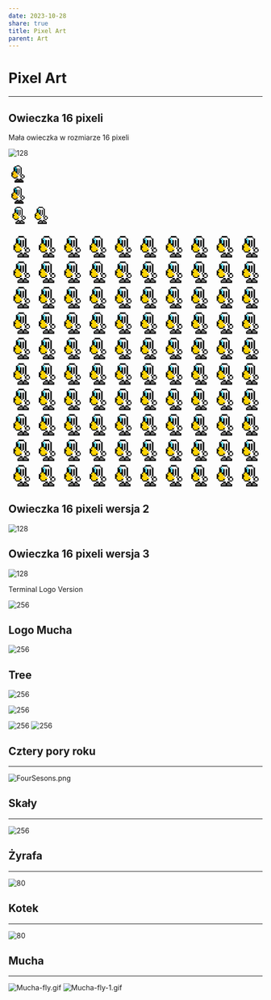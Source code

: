```yaml
---
date: 2023-10-28
share: true
title: Pixel Art
parent: Art
---
```

# Pixel Art
---
## Owieczka 16 pixeli

Mała owieczka w rozmiarze 16 pixeli

![128](../WebPage/art/art-assets/Owieczka16x16.png)

<div style="width:40px; height:40px"><div style="box-shadow: 16px 2px 0 0 rgba(0, 0, 0, 1), 18px 2px 0 0 rgba(0, 0, 0, 1), 20px 2px 0 0 rgba(0, 0, 0, 1), 12px 4px 0 0 rgba(0, 0, 0, 1), 14px 4px 0 0 rgba(0, 0, 0, 1), 16px 4px 0 0 rgba(255, 255, 255, 1), 18px 4px 0 0 rgba(255, 255, 255, 1), 20px 4px 0 0 rgba(255, 255, 255, 1), 22px 4px 0 0 rgba(0, 0, 0, 1), 10px 6px 0 0 rgba(0, 0, 0, 1), 12px 6px 0 0 rgba(0, 188, 212, 1), 14px 6px 0 0 rgba(0, 188, 212, 1), 16px 6px 0 0 rgba(255, 255, 255, 1), 18px 6px 0 0 rgba(255, 255, 255, 1), 20px 6px 0 0 rgba(255, 255, 255, 1), 22px 6px 0 0 rgba(255, 255, 255, 1), 24px 6px 0 0 rgba(0, 0, 0, 1), 10px 8px 0 0 rgba(0, 0, 0, 1), 12px 8px 0 0 rgba(0, 0, 0, 1), 14px 8px 0 0 rgba(0, 188, 212, 1), 16px 8px 0 0 rgba(0, 0, 0, 1), 18px 8px 0 0 rgba(255, 255, 255, 1), 20px 8px 0 0 rgba(0, 0, 0, 1), 22px 8px 0 0 rgba(255, 255, 255, 1), 24px 8px 0 0 rgba(0, 0, 0, 1), 10px 10px 0 0 rgba(0, 0, 0, 1), 12px 10px 0 0 rgba(0, 0, 0, 1), 14px 10px 0 0 rgba(0, 188, 212, 1), 16px 10px 0 0 rgba(0, 0, 0, 1), 18px 10px 0 0 rgba(255, 255, 255, 1), 20px 10px 0 0 rgba(0, 0, 0, 1), 22px 10px 0 0 rgba(255, 255, 255, 1), 24px 10px 0 0 rgba(0, 0, 0, 1), 10px 12px 0 0 rgba(0, 0, 0, 1), 12px 12px 0 0 rgba(0, 0, 0, 1), 14px 12px 0 0 rgba(0, 188, 212, 1), 16px 12px 0 0 rgba(0, 0, 0, 1), 18px 12px 0 0 rgba(255, 255, 255, 1), 20px 12px 0 0 rgba(0, 0, 0, 1), 22px 12px 0 0 rgba(255, 255, 255, 1), 24px 12px 0 0 rgba(0, 0, 0, 1), 8px 14px 0 0 rgba(0, 0, 0, 1), 10px 14px 0 0 rgba(255, 193, 7, 1), 12px 14px 0 0 rgba(255, 193, 7, 1), 14px 14px 0 0 rgba(0, 0, 0, 1), 16px 14px 0 0 rgba(0, 0, 0, 1), 18px 14px 0 0 rgba(255, 255, 255, 1), 20px 14px 0 0 rgba(0, 0, 0, 1), 22px 14px 0 0 rgba(255, 255, 255, 1), 24px 14px 0 0 rgba(0, 0, 0, 1), 6px 16px 0 0 rgba(0, 0, 0, 1), 8px 16px 0 0 rgba(255, 193, 7, 1), 10px 16px 0 0 rgba(255, 193, 7, 1), 12px 16px 0 0 rgba(255, 193, 7, 1), 14px 16px 0 0 rgba(255, 193, 7, 1), 16px 16px 0 0 rgba(0, 0, 0, 1), 18px 16px 0 0 rgba(255, 255, 255, 1), 20px 16px 0 0 rgba(0, 0, 0, 1), 22px 16px 0 0 rgba(255, 255, 255, 1), 24px 16px 0 0 rgba(0, 0, 0, 1), 6px 18px 0 0 rgba(0, 0, 0, 1), 8px 18px 0 0 rgba(0, 0, 0, 1), 10px 18px 0 0 rgba(255, 193, 7, 1), 12px 18px 0 0 rgba(255, 193, 7, 1), 14px 18px 0 0 rgba(255, 193, 7, 1), 16px 18px 0 0 rgba(255, 255, 255, 1), 18px 18px 0 0 rgba(0, 0, 0, 1), 20px 18px 0 0 rgba(255, 255, 255, 1), 22px 18px 0 0 rgba(255, 255, 255, 1), 24px 18px 0 0 rgba(0, 0, 0, 1), 6px 20px 0 0 rgba(0, 0, 0, 1), 8px 20px 0 0 rgba(255, 193, 7, 1), 10px 20px 0 0 rgba(255, 193, 7, 1), 12px 20px 0 0 rgba(255, 193, 7, 1), 14px 20px 0 0 rgba(255, 193, 7, 1), 16px 20px 0 0 rgba(255, 193, 7, 1), 18px 20px 0 0 rgba(255, 255, 255, 1), 20px 20px 0 0 rgba(255, 255, 255, 1), 22px 20px 0 0 rgba(0, 0, 0, 1), 26px 20px 0 0 rgba(0, 0, 0, 1), 28px 20px 0 0 rgba(0, 0, 0, 1), 6px 22px 0 0 rgba(0, 0, 0, 1), 8px 22px 0 0 rgba(255, 193, 7, 1), 10px 22px 0 0 rgba(255, 193, 7, 1), 12px 22px 0 0 rgba(255, 193, 7, 1), 14px 22px 0 0 rgba(255, 193, 7, 1), 16px 22px 0 0 rgba(255, 193, 7, 1), 18px 22px 0 0 rgba(255, 193, 7, 1), 20px 22px 0 0 rgba(255, 255, 255, 1), 22px 22px 0 0 rgba(255, 255, 255, 1), 24px 22px 0 0 rgba(0, 0, 0, 1), 26px 22px 0 0 rgba(255, 255, 255, 1), 28px 22px 0 0 rgba(255, 255, 255, 1), 30px 22px 0 0 rgba(0, 0, 0, 1), 8px 24px 0 0 rgba(0, 0, 0, 1), 10px 24px 0 0 rgba(255, 193, 7, 1), 12px 24px 0 0 rgba(255, 193, 7, 1), 14px 24px 0 0 rgba(255, 193, 7, 1), 16px 24px 0 0 rgba(0, 0, 0, 1), 18px 24px 0 0 rgba(255, 255, 255, 1), 20px 24px 0 0 rgba(255, 255, 255, 1), 22px 24px 0 0 rgba(255, 255, 255, 1), 24px 24px 0 0 rgba(0, 0, 0, 1), 26px 24px 0 0 rgba(255, 255, 255, 1), 28px 24px 0 0 rgba(255, 255, 255, 1), 30px 24px 0 0 rgba(0, 0, 0, 1), 10px 26px 0 0 rgba(0, 0, 0, 1), 12px 26px 0 0 rgba(0, 0, 0, 1), 14px 26px 0 0 rgba(0, 0, 0, 1), 16px 26px 0 0 rgba(255, 255, 255, 1), 18px 26px 0 0 rgba(255, 255, 255, 1), 20px 26px 0 0 rgba(255, 255, 255, 1), 22px 26px 0 0 rgba(255, 255, 255, 1), 24px 26px 0 0 rgba(255, 255, 255, 1), 26px 26px 0 0 rgba(0, 0, 0, 1), 28px 26px 0 0 rgba(0, 0, 0, 1), 16px 28px 0 0 rgba(0, 0, 0, 1), 18px 28px 0 0 rgba(0, 0, 0, 1), 20px 28px 0 0 rgba(255, 255, 255, 1), 22px 28px 0 0 rgba(0, 0, 0, 1), 24px 28px 0 0 rgba(0, 0, 0, 1), 14px 30px 0 0 rgba(0, 0, 0, 1), 16px 30px 0 0 rgba(56, 53, 53, 1), 18px 30px 0 0 rgba(56, 53, 53, 1), 20px 30px 0 0 rgba(0, 0, 0, 1), 22px 30px 0 0 rgba(56, 53, 53, 1), 24px 30px 0 0 rgba(56, 53, 53, 1), 26px 30px 0 0 rgba(0, 0, 0, 1), 12px 32px 0 0 rgba(0, 0, 0, 1), 14px 32px 0 0 rgba(56, 53, 53, 1), 16px 32px 0 0 rgba(56, 53, 53, 1), 18px 32px 0 0 rgba(56, 53, 53, 1), 20px 32px 0 0 rgba(0, 0, 0, 1), 22px 32px 0 0 rgba(56, 53, 53, 1), 24px 32px 0 0 rgba(56, 53, 53, 1), 26px 32px 0 0 rgba(56, 53, 53, 1), 28px 32px 0 0 rgba(0, 0, 0, 1), 12px 34px 0 0 rgba(0, 0, 0, 1), 14px 34px 0 0 rgba(0, 0, 0, 1), 16px 34px 0 0 rgba(0, 0, 0, 1), 18px 34px 0 0 rgba(0, 0, 0, 1), 20px 34px 0 0 rgba(0, 0, 0, 1), 22px 34px 0 0 rgba(0, 0, 0, 1), 24px 34px 0 0 rgba(0, 0, 0, 1), 26px 34px 0 0 rgba(0, 0, 0, 1), 28px 34px 0 0 rgba(0, 0, 0, 1);
  height: 2px;
  width: 2px;
"></div></div>

<div style="width:40px; height:40px; display: block-inline"><div style="box-shadow: 16px 2px 0 0 rgba(255, 255, 255, 1), 18px 2px 0 0 rgba(255, 255, 255, 1), 20px 2px 0 0 rgba(255, 255, 255, 1), 12px 4px 0 0 rgba(255, 255, 255, 1), 14px 4px 0 0 rgba(255, 255, 255, 1), 16px 4px 0 0 rgba(0, 0, 0, 1), 18px 4px 0 0 rgba(0, 0, 0, 1), 20px 4px 0 0 rgba(0, 0, 0, 1), 22px 4px 0 0 rgba(255, 255, 255, 1), 10px 6px 0 0 rgba(255, 255, 255, 1), 12px 6px 0 0 rgba(0, 0, 0, 1), 14px 6px 0 0 rgba(0, 0, 0, 1), 16px 6px 0 0 rgba(255, 255, 255, 1), 18px 6px 0 0 rgba(255, 255, 255, 1), 20px 6px 0 0 rgba(255, 255, 255, 1), 22px 6px 0 0 rgba(0, 0, 0, 1), 24px 6px 0 0 rgba(255, 255, 255, 1), 8px 8px 0 0 rgba(255, 255, 255, 1), 10px 8px 0 0 rgba(0, 0, 0, 1), 12px 8px 0 0 rgba(0, 188, 212, 1), 14px 8px 0 0 rgba(0, 188, 212, 1), 16px 8px 0 0 rgba(255, 255, 255, 1), 18px 8px 0 0 rgba(255, 255, 255, 1), 20px 8px 0 0 rgba(255, 255, 255, 1), 22px 8px 0 0 rgba(255, 255, 255, 1), 24px 8px 0 0 rgba(0, 0, 0, 1), 26px 8px 0 0 rgba(255, 255, 255, 1), 8px 10px 0 0 rgba(255, 255, 255, 1), 10px 10px 0 0 rgba(0, 0, 0, 1), 12px 10px 0 0 rgba(0, 0, 0, 1), 14px 10px 0 0 rgba(0, 188, 212, 1), 16px 10px 0 0 rgba(0, 0, 0, 1), 18px 10px 0 0 rgba(255, 255, 255, 1), 20px 10px 0 0 rgba(0, 0, 0, 1), 22px 10px 0 0 rgba(255, 255, 255, 1), 24px 10px 0 0 rgba(0, 0, 0, 1), 26px 10px 0 0 rgba(255, 255, 255, 1), 8px 12px 0 0 rgba(255, 255, 255, 1), 10px 12px 0 0 rgba(0, 0, 0, 1), 12px 12px 0 0 rgba(0, 0, 0, 1), 14px 12px 0 0 rgba(0, 188, 212, 1), 16px 12px 0 0 rgba(0, 0, 0, 1), 18px 12px 0 0 rgba(255, 255, 255, 1), 20px 12px 0 0 rgba(0, 0, 0, 1), 22px 12px 0 0 rgba(255, 255, 255, 1), 24px 12px 0 0 rgba(0, 0, 0, 1), 26px 12px 0 0 rgba(255, 255, 255, 1), 8px 14px 0 0 rgba(255, 255, 255, 1), 10px 14px 0 0 rgba(0, 0, 0, 1), 12px 14px 0 0 rgba(0, 0, 0, 1), 14px 14px 0 0 rgba(0, 188, 212, 1), 16px 14px 0 0 rgba(0, 0, 0, 1), 18px 14px 0 0 rgba(255, 255, 255, 1), 20px 14px 0 0 rgba(0, 0, 0, 1), 22px 14px 0 0 rgba(255, 255, 255, 1), 24px 14px 0 0 rgba(0, 0, 0, 1), 26px 14px 0 0 rgba(255, 255, 255, 1), 6px 16px 0 0 rgba(255, 255, 255, 1), 8px 16px 0 0 rgba(0, 0, 0, 1), 10px 16px 0 0 rgba(255, 193, 7, 1), 12px 16px 0 0 rgba(255, 193, 7, 1), 14px 16px 0 0 rgba(0, 0, 0, 1), 16px 16px 0 0 rgba(0, 0, 0, 1), 18px 16px 0 0 rgba(255, 255, 255, 1), 20px 16px 0 0 rgba(0, 0, 0, 1), 22px 16px 0 0 rgba(255, 255, 255, 1), 24px 16px 0 0 rgba(0, 0, 0, 1), 26px 16px 0 0 rgba(255, 255, 255, 1), 4px 18px 0 0 rgba(255, 255, 255, 1), 6px 18px 0 0 rgba(0, 0, 0, 1), 8px 18px 0 0 rgba(255, 193, 7, 1), 10px 18px 0 0 rgba(255, 193, 7, 1), 12px 18px 0 0 rgba(255, 193, 7, 1), 14px 18px 0 0 rgba(255, 193, 7, 1), 16px 18px 0 0 rgba(0, 0, 0, 1), 18px 18px 0 0 rgba(255, 255, 255, 1), 20px 18px 0 0 rgba(0, 0, 0, 1), 22px 18px 0 0 rgba(255, 255, 255, 1), 24px 18px 0 0 rgba(0, 0, 0, 1), 26px 18px 0 0 rgba(255, 255, 255, 1), 4px 20px 0 0 rgba(255, 255, 255, 1), 6px 20px 0 0 rgba(0, 0, 0, 1), 8px 20px 0 0 rgba(0, 0, 0, 1), 10px 20px 0 0 rgba(255, 193, 7, 1), 12px 20px 0 0 rgba(255, 193, 7, 1), 14px 20px 0 0 rgba(255, 193, 7, 1), 16px 20px 0 0 rgba(255, 255, 255, 1), 18px 20px 0 0 rgba(0, 0, 0, 1), 20px 20px 0 0 rgba(255, 255, 255, 1), 22px 20px 0 0 rgba(255, 255, 255, 1), 24px 20px 0 0 rgba(0, 0, 0, 1), 26px 20px 0 0 rgba(255, 255, 255, 1), 28px 20px 0 0 rgba(255, 255, 255, 1), 4px 22px 0 0 rgba(255, 255, 255, 1), 6px 22px 0 0 rgba(0, 0, 0, 1), 8px 22px 0 0 rgba(255, 193, 7, 1), 10px 22px 0 0 rgba(255, 193, 7, 1), 12px 22px 0 0 rgba(255, 193, 7, 1), 14px 22px 0 0 rgba(255, 193, 7, 1), 16px 22px 0 0 rgba(255, 193, 7, 1), 18px 22px 0 0 rgba(255, 255, 255, 1), 20px 22px 0 0 rgba(255, 255, 255, 1), 22px 22px 0 0 rgba(0, 0, 0, 1), 24px 22px 0 0 rgba(255, 255, 255, 1), 26px 22px 0 0 rgba(0, 0, 0, 1), 28px 22px 0 0 rgba(0, 0, 0, 1), 30px 22px 0 0 rgba(255, 255, 255, 1), 4px 24px 0 0 rgba(255, 255, 255, 1), 6px 24px 0 0 rgba(0, 0, 0, 1), 8px 24px 0 0 rgba(255, 193, 7, 1), 10px 24px 0 0 rgba(255, 193, 7, 1), 12px 24px 0 0 rgba(255, 193, 7, 1), 14px 24px 0 0 rgba(255, 193, 7, 1), 16px 24px 0 0 rgba(255, 193, 7, 1), 18px 24px 0 0 rgba(255, 193, 7, 1), 20px 24px 0 0 rgba(255, 255, 255, 1), 22px 24px 0 0 rgba(255, 255, 255, 1), 24px 24px 0 0 rgba(0, 0, 0, 1), 26px 24px 0 0 rgba(255, 255, 255, 1), 28px 24px 0 0 rgba(255, 255, 255, 1), 30px 24px 0 0 rgba(0, 0, 0, 1), 32px 24px 0 0 rgba(255, 255, 255, 1), 6px 26px 0 0 rgba(255, 255, 255, 1), 8px 26px 0 0 rgba(0, 0, 0, 1), 10px 26px 0 0 rgba(255, 193, 7, 1), 12px 26px 0 0 rgba(255, 193, 7, 1), 14px 26px 0 0 rgba(255, 193, 7, 1), 16px 26px 0 0 rgba(0, 0, 0, 1), 18px 26px 0 0 rgba(255, 255, 255, 1), 20px 26px 0 0 rgba(255, 255, 255, 1), 22px 26px 0 0 rgba(255, 255, 255, 1), 24px 26px 0 0 rgba(0, 0, 0, 1), 26px 26px 0 0 rgba(255, 255, 255, 1), 28px 26px 0 0 rgba(255, 255, 255, 1), 30px 26px 0 0 rgba(0, 0, 0, 1), 32px 26px 0 0 rgba(255, 255, 255, 1), 8px 28px 0 0 rgba(255, 255, 255, 1), 10px 28px 0 0 rgba(0, 0, 0, 1), 12px 28px 0 0 rgba(0, 0, 0, 1), 14px 28px 0 0 rgba(0, 0, 0, 1), 16px 28px 0 0 rgba(255, 255, 255, 1), 18px 28px 0 0 rgba(255, 255, 255, 1), 20px 28px 0 0 rgba(255, 255, 255, 1), 22px 28px 0 0 rgba(255, 255, 255, 1), 24px 28px 0 0 rgba(255, 255, 255, 1), 26px 28px 0 0 rgba(0, 0, 0, 1), 28px 28px 0 0 rgba(0, 0, 0, 1), 30px 28px 0 0 rgba(255, 255, 255, 1), 10px 30px 0 0 rgba(255, 255, 255, 1), 12px 30px 0 0 rgba(255, 255, 255, 1), 14px 30px 0 0 rgba(255, 255, 255, 1), 16px 30px 0 0 rgba(0, 0, 0, 1), 18px 30px 0 0 rgba(0, 0, 0, 1), 20px 30px 0 0 rgba(255, 255, 255, 1), 22px 30px 0 0 rgba(0, 0, 0, 1), 24px 30px 0 0 rgba(0, 0, 0, 1), 26px 30px 0 0 rgba(255, 255, 255, 1), 28px 30px 0 0 rgba(255, 255, 255, 1), 12px 32px 0 0 rgba(255, 255, 255, 1), 14px 32px 0 0 rgba(0, 0, 0, 1), 16px 32px 0 0 rgba(56, 53, 53, 1), 18px 32px 0 0 rgba(56, 53, 53, 1), 20px 32px 0 0 rgba(0, 0, 0, 1), 22px 32px 0 0 rgba(56, 53, 53, 1), 24px 32px 0 0 rgba(56, 53, 53, 1), 26px 32px 0 0 rgba(0, 0, 0, 1), 28px 32px 0 0 rgba(255, 255, 255, 1), 10px 34px 0 0 rgba(255, 255, 255, 1), 12px 34px 0 0 rgba(0, 0, 0, 1), 14px 34px 0 0 rgba(56, 53, 53, 1), 16px 34px 0 0 rgba(56, 53, 53, 1), 18px 34px 0 0 rgba(56, 53, 53, 1), 20px 34px 0 0 rgba(0, 0, 0, 1), 22px 34px 0 0 rgba(56, 53, 53, 1), 24px 34px 0 0 rgba(56, 53, 53, 1), 26px 34px 0 0 rgba(56, 53, 53, 1), 28px 34px 0 0 rgba(0, 0, 0, 1), 30px 34px 0 0 rgba(255, 255, 255, 1), 10px 36px 0 0 rgba(255, 255, 255, 1), 12px 36px 0 0 rgba(0, 0, 0, 1), 14px 36px 0 0 rgba(0, 0, 0, 1), 16px 36px 0 0 rgba(0, 0, 0, 1), 18px 36px 0 0 rgba(0, 0, 0, 1), 20px 36px 0 0 rgba(0, 0, 0, 1), 22px 36px 0 0 rgba(0, 0, 0, 1), 24px 36px 0 0 rgba(0, 0, 0, 1), 26px 36px 0 0 rgba(0, 0, 0, 1), 28px 36px 0 0 rgba(0, 0, 0, 1), 30px 36px 0 0 rgba(255, 255, 255, 1), 12px 38px 0 0 rgba(255, 255, 255, 1), 14px 38px 0 0 rgba(255, 255, 255, 1), 16px 38px 0 0 rgba(255, 255, 255, 1), 18px 38px 0 0 rgba(255, 255, 255, 1), 20px 38px 0 0 rgba(255, 255, 255, 1), 22px 38px 0 0 rgba(255, 255, 255, 1), 24px 38px 0 0 rgba(255, 255, 255, 1), 26px 38px 0 0 rgba(255, 255, 255, 1), 28px 38px 0 0 rgba(255, 255, 255, 1);
  height: 2px;
  width: 2px;
"></div></div>

<svg viewBox="0 0 20 20" width="40" height="40" xmlns="http://www.w3.org/2000/svg">
  <style>
    .pixart2svg {
      /*color-interpolation: linearRGB;*/
      shape-rendering: geometricPrecision;
    }
    @media (min-width: 200px) and (min-height: 200px) {
      .pixart2svg {
        shape-rendering: crispEdges;\n')
      }
    }
  </style>
  <g class="pixart2svg">
  <rect width="1" height="1" x="8" y="2" fill="hsl(0, 0%, 0%)"></rect><rect width="1" height="1" x="9" y="2" fill="hsl(0, 0%, 0%)"></rect><rect width="1" height="1" x="10" y="2" fill="hsl(0, 0%, 0%)"></rect><rect width="1" height="1" x="11" y="2" fill="hsl(0, 0%, 0%)"></rect><rect width="1" height="1" x="7" y="3" fill="hsl(0, 0%, 0%)"></rect><rect width="1" height="1" x="8" y="3" fill="hsl(0, 0%, 100%)"></rect><rect width="1" height="1" x="9" y="3" fill="hsl(0, 0%, 100%)"></rect><rect width="1" height="1" x="10" y="3" fill="hsl(0, 0%, 100%)"></rect><rect width="1" height="1" x="11" y="3" fill="hsl(0, 0%, 100%)"></rect><rect width="1" height="1" x="12" y="3" fill="hsl(0, 0%, 0%)"></rect><rect width="1" height="1" x="6" y="4" fill="hsl(0, 0%, 0%)"></rect><rect width="1" height="1" x="7" y="4" fill="hsl(190, 100%, 70%)"></rect><rect width="1" height="1" x="8" y="4" fill="hsl(190, 100%, 70%)"></rect><rect width="1" height="1" x="9" y="4" fill="hsl(0, 0%, 100%)"></rect><rect width="1" height="1" x="10" y="4" fill="hsl(0, 0%, 100%)"></rect><rect width="1" height="1" x="11" y="4" fill="hsl(0, 0%, 100%)"></rect><rect width="1" height="1" x="12" y="4" fill="hsl(0, 0%, 100%)"></rect><rect width="1" height="1" x="13" y="4" fill="hsl(0, 0%, 0%)"></rect><rect width="1" height="1" x="6" y="5" fill="hsl(0, 0%, 0%)"></rect><rect width="1" height="1" x="7" y="5" fill="hsl(0, 0%, 0%)"></rect><rect width="1" height="1" x="8" y="5" fill="hsl(190, 100%, 70%)"></rect><rect width="1" height="1" x="9" y="5" fill="hsl(0, 0%, 0%)"></rect><rect width="1" height="1" x="10" y="5" fill="hsl(0, 0%, 100%)"></rect><rect width="1" height="1" x="11" y="5" fill="hsl(0, 0%, 0%)"></rect><rect width="1" height="1" x="12" y="5" fill="hsl(0, 0%, 100%)"></rect><rect width="1" height="1" x="13" y="5" fill="hsl(0, 0%, 0%)"></rect><rect width="1" height="1" x="6" y="6" fill="hsl(0, 0%, 0%)"></rect><rect width="1" height="1" x="7" y="6" fill="hsl(0, 0%, 0%)"></rect><rect width="1" height="1" x="8" y="6" fill="hsl(190, 100%, 70%)"></rect><rect width="1" height="1" x="9" y="6" fill="hsl(0, 0%, 0%)"></rect><rect width="1" height="1" x="10" y="6" fill="hsl(0, 0%, 100%)"></rect><rect width="1" height="1" x="11" y="6" fill="hsl(0, 0%, 0%)"></rect><rect width="1" height="1" x="12" y="6" fill="hsl(0, 0%, 100%)"></rect><rect width="1" height="1" x="13" y="6" fill="hsl(0, 0%, 0%)"></rect><rect width="1" height="1" x="6" y="7" fill="hsl(0, 0%, 0%)"></rect><rect width="1" height="1" x="7" y="7" fill="hsl(0, 0%, 0%)"></rect><rect width="1" height="1" x="8" y="7" fill="hsl(190, 100%, 70%)"></rect><rect width="1" height="1" x="9" y="7" fill="hsl(0, 0%, 0%)"></rect><rect width="1" height="1" x="10" y="7" fill="hsl(0, 0%, 100%)"></rect><rect width="1" height="1" x="11" y="7" fill="hsl(0, 0%, 0%)"></rect><rect width="1" height="1" x="12" y="7" fill="hsl(0, 0%, 100%)"></rect><rect width="1" height="1" x="13" y="7" fill="hsl(0, 0%, 0%)"></rect><rect width="1" height="1" x="5" y="8" fill="hsl(0, 0%, 0%)"></rect><rect width="1" height="1" x="6" y="8" fill="hsl(50, 98%, 50%)"></rect><rect width="1" height="1" x="7" y="8" fill="hsl(50, 98%, 50%)"></rect><rect width="1" height="1" x="8" y="8" fill="hsl(0, 0%, 0%)"></rect><rect width="1" height="1" x="9" y="8" fill="hsl(0, 0%, 0%)"></rect><rect width="1" height="1" x="10" y="8" fill="hsl(0, 0%, 100%)"></rect><rect width="1" height="1" x="11" y="8" fill="hsl(0, 0%, 0%)"></rect><rect width="1" height="1" x="12" y="8" fill="hsl(0, 0%, 100%)"></rect><rect width="1" height="1" x="13" y="8" fill="hsl(0, 0%, 0%)"></rect><rect width="1" height="1" x="4" y="9" fill="hsl(0, 0%, 0%)"></rect><rect width="1" height="1" x="5" y="9" fill="hsl(50, 98%, 50%)"></rect><rect width="1" height="1" x="6" y="9" fill="hsl(50, 98%, 50%)"></rect><rect width="1" height="1" x="7" y="9" fill="hsl(50, 98%, 50%)"></rect><rect width="1" height="1" x="8" y="9" fill="hsl(50, 98%, 50%)"></rect><rect width="1" height="1" x="9" y="9" fill="hsl(0, 0%, 0%)"></rect><rect width="1" height="1" x="10" y="9" fill="hsl(0, 0%, 100%)"></rect><rect width="1" height="1" x="11" y="9" fill="hsl(0, 0%, 0%)"></rect><rect width="1" height="1" x="12" y="9" fill="hsl(0, 0%, 100%)"></rect><rect width="1" height="1" x="13" y="9" fill="hsl(0, 0%, 0%)"></rect><rect width="1" height="1" x="4" y="10" fill="hsl(0, 0%, 0%)"></rect><rect width="1" height="1" x="5" y="10" fill="hsl(0, 0%, 0%)"></rect><rect width="1" height="1" x="6" y="10" fill="hsl(50, 98%, 50%)"></rect><rect width="1" height="1" x="7" y="10" fill="hsl(50, 98%, 50%)"></rect><rect width="1" height="1" x="8" y="10" fill="hsl(50, 98%, 50%)"></rect><rect width="1" height="1" x="9" y="10" fill="hsl(0, 0%, 100%)"></rect><rect width="1" height="1" x="10" y="10" fill="hsl(0, 0%, 0%)"></rect><rect width="1" height="1" x="11" y="10" fill="hsl(0, 0%, 100%)"></rect><rect width="1" height="1" x="12" y="10" fill="hsl(0, 0%, 100%)"></rect><rect width="1" height="1" x="13" y="10" fill="hsl(0, 0%, 0%)"></rect><rect width="1" height="1" x="4" y="11" fill="hsl(0, 0%, 0%)"></rect><rect width="1" height="1" x="5" y="11" fill="hsl(50, 98%, 50%)"></rect><rect width="1" height="1" x="6" y="11" fill="hsl(50, 98%, 50%)"></rect><rect width="1" height="1" x="7" y="11" fill="hsl(50, 98%, 50%)"></rect><rect width="1" height="1" x="8" y="11" fill="hsl(50, 98%, 50%)"></rect><rect width="1" height="1" x="9" y="11" fill="hsl(50, 98%, 50%)"></rect><rect width="1" height="1" x="10" y="11" fill="hsl(0, 0%, 100%)"></rect><rect width="1" height="1" x="11" y="11" fill="hsl(0, 0%, 100%)"></rect><rect width="1" height="1" x="12" y="11" fill="hsl(0, 0%, 0%)"></rect><rect width="1" height="1" x="14" y="11" fill="hsl(0, 0%, 0%)"></rect><rect width="1" height="1" x="15" y="11" fill="hsl(0, 0%, 0%)"></rect><rect width="1" height="1" x="4" y="12" fill="hsl(0, 0%, 0%)"></rect><rect width="1" height="1" x="5" y="12" fill="hsl(50, 98%, 50%)"></rect><rect width="1" height="1" x="6" y="12" fill="hsl(50, 98%, 50%)"></rect><rect width="1" height="1" x="7" y="12" fill="hsl(50, 98%, 50%)"></rect><rect width="1" height="1" x="8" y="12" fill="hsl(50, 98%, 50%)"></rect><rect width="1" height="1" x="9" y="12" fill="hsl(50, 98%, 50%)"></rect><rect width="1" height="1" x="10" y="12" fill="hsl(50, 98%, 50%)"></rect><rect width="1" height="1" x="11" y="12" fill="hsl(0, 0%, 100%)"></rect><rect width="1" height="1" x="12" y="12" fill="hsl(0, 0%, 100%)"></rect><rect width="1" height="1" x="13" y="12" fill="hsl(0, 0%, 0%)"></rect><rect width="1" height="1" x="14" y="12" fill="hsl(0, 0%, 100%)"></rect><rect width="1" height="1" x="15" y="12" fill="hsl(0, 0%, 100%)"></rect><rect width="1" height="1" x="16" y="12" fill="hsl(0, 0%, 0%)"></rect><rect width="1" height="1" x="5" y="13" fill="hsl(0, 0%, 0%)"></rect><rect width="1" height="1" x="6" y="13" fill="hsl(50, 98%, 50%)"></rect><rect width="1" height="1" x="7" y="13" fill="hsl(50, 98%, 50%)"></rect><rect width="1" height="1" x="8" y="13" fill="hsl(50, 98%, 50%)"></rect><rect width="1" height="1" x="9" y="13" fill="hsl(0, 0%, 0%)"></rect><rect width="1" height="1" x="10" y="13" fill="hsl(0, 0%, 100%)"></rect><rect width="1" height="1" x="11" y="13" fill="hsl(0, 0%, 100%)"></rect><rect width="1" height="1" x="12" y="13" fill="hsl(0, 0%, 100%)"></rect><rect width="1" height="1" x="13" y="13" fill="hsl(0, 0%, 0%)"></rect><rect width="1" height="1" x="14" y="13" fill="hsl(0, 0%, 100%)"></rect><rect width="1" height="1" x="15" y="13" fill="hsl(0, 0%, 100%)"></rect><rect width="1" height="1" x="16" y="13" fill="hsl(0, 0%, 0%)"></rect><rect width="1" height="1" x="6" y="14" fill="hsl(0, 0%, 0%)"></rect><rect width="1" height="1" x="7" y="14" fill="hsl(0, 0%, 0%)"></rect><rect width="1" height="1" x="8" y="14" fill="hsl(0, 0%, 0%)"></rect><rect width="1" height="1" x="9" y="14" fill="hsl(0, 0%, 100%)"></rect><rect width="1" height="1" x="10" y="14" fill="hsl(0, 0%, 100%)"></rect><rect width="1" height="1" x="11" y="14" fill="hsl(0, 0%, 100%)"></rect><rect width="1" height="1" x="12" y="14" fill="hsl(0, 0%, 100%)"></rect><rect width="1" height="1" x="13" y="14" fill="hsl(0, 0%, 100%)"></rect><rect width="1" height="1" x="14" y="14" fill="hsl(0, 0%, 0%)"></rect><rect width="1" height="1" x="15" y="14" fill="hsl(0, 0%, 0%)"></rect><rect width="1" height="1" x="9" y="15" fill="hsl(0, 0%, 0%)"></rect><rect width="1" height="1" x="10" y="15" fill="hsl(0, 0%, 0%)"></rect><rect width="1" height="1" x="11" y="15" fill="hsl(0, 0%, 100%)"></rect><rect width="1" height="1" x="12" y="15" fill="hsl(0, 0%, 0%)"></rect><rect width="1" height="1" x="13" y="15" fill="hsl(0, 0%, 0%)"></rect><rect width="1" height="1" x="8" y="16" fill="hsl(0, 0%, 0%)"></rect><rect width="1" height="1" x="9" y="16" fill="hsl(0, 0%, 45%)"></rect><rect width="1" height="1" x="10" y="16" fill="hsl(0, 0%, 45%)"></rect><rect width="1" height="1" x="11" y="16" fill="hsl(0, 0%, 0%)"></rect><rect width="1" height="1" x="12" y="16" fill="hsl(0, 0%, 45%)"></rect><rect width="1" height="1" x="13" y="16" fill="hsl(0, 0%, 45%)"></rect><rect width="1" height="1" x="14" y="16" fill="hsl(0, 0%, 0%)"></rect><rect width="1" height="1" x="7" y="17" fill="hsl(0, 0%, 0%)"></rect><rect width="1" height="1" x="8" y="17" fill="hsl(0, 0%, 45%)"></rect><rect width="1" height="1" x="9" y="17" fill="hsl(0, 0%, 45%)"></rect><rect width="1" height="1" x="10" y="17" fill="hsl(0, 0%, 45%)"></rect><rect width="1" height="1" x="11" y="17" fill="hsl(0, 0%, 0%)"></rect><rect width="1" height="1" x="12" y="17" fill="hsl(0, 0%, 45%)"></rect><rect width="1" height="1" x="13" y="17" fill="hsl(0, 0%, 45%)"></rect><rect width="1" height="1" x="14" y="17" fill="hsl(0, 0%, 45%)"></rect><rect width="1" height="1" x="15" y="17" fill="hsl(0, 0%, 0%)"></rect><rect width="1" height="1" x="7" y="18" fill="hsl(0, 0%, 0%)"></rect><rect width="1" height="1" x="8" y="18" fill="hsl(0, 0%, 0%)"></rect><rect width="1" height="1" x="9" y="18" fill="hsl(0, 0%, 0%)"></rect><rect width="1" height="1" x="10" y="18" fill="hsl(0, 0%, 0%)"></rect><rect width="1" height="1" x="11" y="18" fill="hsl(0, 0%, 0%)"></rect><rect width="1" height="1" x="12" y="18" fill="hsl(0, 0%, 0%)"></rect><rect width="1" height="1" x="13" y="18" fill="hsl(0, 0%, 0%)"></rect><rect width="1" height="1" x="14" y="18" fill="hsl(0, 0%, 0%)"></rect><rect width="1" height="1" x="15" y="18" fill="hsl(0, 0%, 0%)"></rect>
  </g>
</svg>

<svg viewBox="0 0 20 20" width="40" height="40" xmlns="http://www.w3.org/2000/svg">
  <style>
    .pixart2svg {
      /*color-interpolation: linearRGB;*/
      shape-rendering: geometricPrecision;
    }
    @media (min-width: 200px) and (min-height: 200px) {
      .pixart2svg {
        shape-rendering: crispEdges;\n')
      }
    }
  </style>
  <g class="pixart2svg">
  <rect width="1" height="1" x="8" y="1" fill="hsl(0, 0%, 100%)"></rect><rect width="1" height="1" x="9" y="1" fill="hsl(0, 0%, 100%)"></rect><rect width="1" height="1" x="10" y="1" fill="hsl(0, 0%, 100%)"></rect><rect width="1" height="1" x="11" y="1" fill="hsl(0, 0%, 100%)"></rect><rect width="1" height="1" x="7" y="2" fill="hsl(0, 0%, 100%)"></rect><rect width="1" height="1" x="8" y="2" fill="hsl(0, 0%, 0%)"></rect><rect width="1" height="1" x="9" y="2" fill="hsl(0, 0%, 0%)"></rect><rect width="1" height="1" x="10" y="2" fill="hsl(0, 0%, 0%)"></rect><rect width="1" height="1" x="11" y="2" fill="hsl(0, 0%, 0%)"></rect><rect width="1" height="1" x="12" y="2" fill="hsl(0, 0%, 100%)"></rect><rect width="1" height="1" x="6" y="3" fill="hsl(0, 0%, 100%)"></rect><rect width="1" height="1" x="7" y="3" fill="hsl(0, 0%, 0%)"></rect><rect width="1" height="1" x="8" y="3" fill="hsl(0, 0%, 100%)"></rect><rect width="1" height="1" x="9" y="3" fill="hsl(0, 0%, 100%)"></rect><rect width="1" height="1" x="10" y="3" fill="hsl(0, 0%, 100%)"></rect><rect width="1" height="1" x="11" y="3" fill="hsl(0, 0%, 100%)"></rect><rect width="1" height="1" x="12" y="3" fill="hsl(0, 0%, 0%)"></rect><rect width="1" height="1" x="13" y="3" fill="hsl(0, 0%, 100%)"></rect><rect width="1" height="1" x="5" y="4" fill="hsl(0, 0%, 100%)"></rect><rect width="1" height="1" x="6" y="4" fill="hsl(0, 0%, 0%)"></rect><rect width="1" height="1" x="7" y="4" fill="hsl(190, 100%, 70%)"></rect><rect width="1" height="1" x="8" y="4" fill="hsl(190, 100%, 70%)"></rect><rect width="1" height="1" x="9" y="4" fill="hsl(0, 0%, 100%)"></rect><rect width="1" height="1" x="10" y="4" fill="hsl(0, 0%, 100%)"></rect><rect width="1" height="1" x="11" y="4" fill="hsl(0, 0%, 100%)"></rect><rect width="1" height="1" x="12" y="4" fill="hsl(0, 0%, 100%)"></rect><rect width="1" height="1" x="13" y="4" fill="hsl(0, 0%, 0%)"></rect><rect width="1" height="1" x="14" y="4" fill="hsl(0, 0%, 100%)"></rect><rect width="1" height="1" x="5" y="5" fill="hsl(0, 0%, 100%)"></rect><rect width="1" height="1" x="6" y="5" fill="hsl(0, 0%, 0%)"></rect><rect width="1" height="1" x="7" y="5" fill="hsl(0, 0%, 0%)"></rect><rect width="1" height="1" x="8" y="5" fill="hsl(190, 100%, 70%)"></rect><rect width="1" height="1" x="9" y="5" fill="hsl(0, 0%, 0%)"></rect><rect width="1" height="1" x="10" y="5" fill="hsl(0, 0%, 100%)"></rect><rect width="1" height="1" x="11" y="5" fill="hsl(0, 0%, 0%)"></rect><rect width="1" height="1" x="12" y="5" fill="hsl(0, 0%, 100%)"></rect><rect width="1" height="1" x="13" y="5" fill="hsl(0, 0%, 0%)"></rect><rect width="1" height="1" x="14" y="5" fill="hsl(0, 0%, 100%)"></rect><rect width="1" height="1" x="5" y="6" fill="hsl(0, 0%, 100%)"></rect><rect width="1" height="1" x="6" y="6" fill="hsl(0, 0%, 0%)"></rect><rect width="1" height="1" x="7" y="6" fill="hsl(0, 0%, 0%)"></rect><rect width="1" height="1" x="8" y="6" fill="hsl(190, 100%, 70%)"></rect><rect width="1" height="1" x="9" y="6" fill="hsl(0, 0%, 0%)"></rect><rect width="1" height="1" x="10" y="6" fill="hsl(0, 0%, 100%)"></rect><rect width="1" height="1" x="11" y="6" fill="hsl(0, 0%, 0%)"></rect><rect width="1" height="1" x="12" y="6" fill="hsl(0, 0%, 100%)"></rect><rect width="1" height="1" x="13" y="6" fill="hsl(0, 0%, 0%)"></rect><rect width="1" height="1" x="14" y="6" fill="hsl(0, 0%, 100%)"></rect><rect width="1" height="1" x="5" y="7" fill="hsl(0, 0%, 100%)"></rect><rect width="1" height="1" x="6" y="7" fill="hsl(0, 0%, 0%)"></rect><rect width="1" height="1" x="7" y="7" fill="hsl(0, 0%, 0%)"></rect><rect width="1" height="1" x="8" y="7" fill="hsl(190, 100%, 70%)"></rect><rect width="1" height="1" x="9" y="7" fill="hsl(0, 0%, 0%)"></rect><rect width="1" height="1" x="10" y="7" fill="hsl(0, 0%, 100%)"></rect><rect width="1" height="1" x="11" y="7" fill="hsl(0, 0%, 0%)"></rect><rect width="1" height="1" x="12" y="7" fill="hsl(0, 0%, 100%)"></rect><rect width="1" height="1" x="13" y="7" fill="hsl(0, 0%, 0%)"></rect><rect width="1" height="1" x="14" y="7" fill="hsl(0, 0%, 100%)"></rect><rect width="1" height="1" x="4" y="8" fill="hsl(0, 0%, 100%)"></rect><rect width="1" height="1" x="5" y="8" fill="hsl(0, 0%, 0%)"></rect><rect width="1" height="1" x="6" y="8" fill="hsl(50, 98%, 50%)"></rect><rect width="1" height="1" x="7" y="8" fill="hsl(50, 98%, 50%)"></rect><rect width="1" height="1" x="8" y="8" fill="hsl(0, 0%, 0%)"></rect><rect width="1" height="1" x="9" y="8" fill="hsl(0, 0%, 0%)"></rect><rect width="1" height="1" x="10" y="8" fill="hsl(0, 0%, 100%)"></rect><rect width="1" height="1" x="11" y="8" fill="hsl(0, 0%, 0%)"></rect><rect width="1" height="1" x="12" y="8" fill="hsl(0, 0%, 100%)"></rect><rect width="1" height="1" x="13" y="8" fill="hsl(0, 0%, 0%)"></rect><rect width="1" height="1" x="14" y="8" fill="hsl(0, 0%, 100%)"></rect><rect width="1" height="1" x="3" y="9" fill="hsl(0, 0%, 100%)"></rect><rect width="1" height="1" x="4" y="9" fill="hsl(0, 0%, 0%)"></rect><rect width="1" height="1" x="5" y="9" fill="hsl(50, 98%, 50%)"></rect><rect width="1" height="1" x="6" y="9" fill="hsl(50, 98%, 50%)"></rect><rect width="1" height="1" x="7" y="9" fill="hsl(50, 98%, 50%)"></rect><rect width="1" height="1" x="8" y="9" fill="hsl(50, 98%, 50%)"></rect><rect width="1" height="1" x="9" y="9" fill="hsl(0, 0%, 0%)"></rect><rect width="1" height="1" x="10" y="9" fill="hsl(0, 0%, 100%)"></rect><rect width="1" height="1" x="11" y="9" fill="hsl(0, 0%, 0%)"></rect><rect width="1" height="1" x="12" y="9" fill="hsl(0, 0%, 100%)"></rect><rect width="1" height="1" x="13" y="9" fill="hsl(0, 0%, 0%)"></rect><rect width="1" height="1" x="14" y="9" fill="hsl(0, 0%, 100%)"></rect><rect width="1" height="1" x="3" y="10" fill="hsl(0, 0%, 100%)"></rect><rect width="1" height="1" x="4" y="10" fill="hsl(0, 0%, 0%)"></rect><rect width="1" height="1" x="5" y="10" fill="hsl(0, 0%, 0%)"></rect><rect width="1" height="1" x="6" y="10" fill="hsl(50, 98%, 50%)"></rect><rect width="1" height="1" x="7" y="10" fill="hsl(50, 98%, 50%)"></rect><rect width="1" height="1" x="8" y="10" fill="hsl(50, 98%, 50%)"></rect><rect width="1" height="1" x="9" y="10" fill="hsl(0, 0%, 100%)"></rect><rect width="1" height="1" x="10" y="10" fill="hsl(0, 0%, 0%)"></rect><rect width="1" height="1" x="11" y="10" fill="hsl(0, 0%, 100%)"></rect><rect width="1" height="1" x="12" y="10" fill="hsl(0, 0%, 100%)"></rect><rect width="1" height="1" x="13" y="10" fill="hsl(0, 0%, 0%)"></rect><rect width="1" height="1" x="14" y="10" fill="hsl(0, 0%, 100%)"></rect><rect width="1" height="1" x="15" y="10" fill="hsl(0, 0%, 100%)"></rect><rect width="1" height="1" x="3" y="11" fill="hsl(0, 0%, 100%)"></rect><rect width="1" height="1" x="4" y="11" fill="hsl(0, 0%, 0%)"></rect><rect width="1" height="1" x="5" y="11" fill="hsl(50, 98%, 50%)"></rect><rect width="1" height="1" x="6" y="11" fill="hsl(50, 98%, 50%)"></rect><rect width="1" height="1" x="7" y="11" fill="hsl(50, 98%, 50%)"></rect><rect width="1" height="1" x="8" y="11" fill="hsl(50, 98%, 50%)"></rect><rect width="1" height="1" x="9" y="11" fill="hsl(50, 98%, 50%)"></rect><rect width="1" height="1" x="10" y="11" fill="hsl(0, 0%, 100%)"></rect><rect width="1" height="1" x="11" y="11" fill="hsl(0, 0%, 100%)"></rect><rect width="1" height="1" x="12" y="11" fill="hsl(0, 0%, 0%)"></rect><rect width="1" height="1" x="13" y="11" fill="hsl(0, 0%, 100%)"></rect><rect width="1" height="1" x="14" y="11" fill="hsl(0, 0%, 0%)"></rect><rect width="1" height="1" x="15" y="11" fill="hsl(0, 0%, 0%)"></rect><rect width="1" height="1" x="16" y="11" fill="hsl(0, 0%, 100%)"></rect><rect width="1" height="1" x="3" y="12" fill="hsl(0, 0%, 100%)"></rect><rect width="1" height="1" x="4" y="12" fill="hsl(0, 0%, 0%)"></rect><rect width="1" height="1" x="5" y="12" fill="hsl(50, 98%, 50%)"></rect><rect width="1" height="1" x="6" y="12" fill="hsl(50, 98%, 50%)"></rect><rect width="1" height="1" x="7" y="12" fill="hsl(50, 98%, 50%)"></rect><rect width="1" height="1" x="8" y="12" fill="hsl(50, 98%, 50%)"></rect><rect width="1" height="1" x="9" y="12" fill="hsl(50, 98%, 50%)"></rect><rect width="1" height="1" x="10" y="12" fill="hsl(50, 98%, 50%)"></rect><rect width="1" height="1" x="11" y="12" fill="hsl(0, 0%, 100%)"></rect><rect width="1" height="1" x="12" y="12" fill="hsl(0, 0%, 100%)"></rect><rect width="1" height="1" x="13" y="12" fill="hsl(0, 0%, 0%)"></rect><rect width="1" height="1" x="14" y="12" fill="hsl(0, 0%, 100%)"></rect><rect width="1" height="1" x="15" y="12" fill="hsl(0, 0%, 100%)"></rect><rect width="1" height="1" x="16" y="12" fill="hsl(0, 0%, 0%)"></rect><rect width="1" height="1" x="17" y="12" fill="hsl(0, 0%, 100%)"></rect><rect width="1" height="1" x="4" y="13" fill="hsl(0, 0%, 100%)"></rect><rect width="1" height="1" x="5" y="13" fill="hsl(0, 0%, 0%)"></rect><rect width="1" height="1" x="6" y="13" fill="hsl(50, 98%, 50%)"></rect><rect width="1" height="1" x="7" y="13" fill="hsl(50, 98%, 50%)"></rect><rect width="1" height="1" x="8" y="13" fill="hsl(50, 98%, 50%)"></rect><rect width="1" height="1" x="9" y="13" fill="hsl(0, 0%, 0%)"></rect><rect width="1" height="1" x="10" y="13" fill="hsl(0, 0%, 100%)"></rect><rect width="1" height="1" x="11" y="13" fill="hsl(0, 0%, 100%)"></rect><rect width="1" height="1" x="12" y="13" fill="hsl(0, 0%, 100%)"></rect><rect width="1" height="1" x="13" y="13" fill="hsl(0, 0%, 0%)"></rect><rect width="1" height="1" x="14" y="13" fill="hsl(0, 0%, 100%)"></rect><rect width="1" height="1" x="15" y="13" fill="hsl(0, 0%, 100%)"></rect><rect width="1" height="1" x="16" y="13" fill="hsl(0, 0%, 0%)"></rect><rect width="1" height="1" x="17" y="13" fill="hsl(0, 0%, 100%)"></rect><rect width="1" height="1" x="5" y="14" fill="hsl(0, 0%, 100%)"></rect><rect width="1" height="1" x="6" y="14" fill="hsl(0, 0%, 0%)"></rect><rect width="1" height="1" x="7" y="14" fill="hsl(0, 0%, 0%)"></rect><rect width="1" height="1" x="8" y="14" fill="hsl(0, 0%, 0%)"></rect><rect width="1" height="1" x="9" y="14" fill="hsl(0, 0%, 100%)"></rect><rect width="1" height="1" x="10" y="14" fill="hsl(0, 0%, 100%)"></rect><rect width="1" height="1" x="11" y="14" fill="hsl(0, 0%, 100%)"></rect><rect width="1" height="1" x="12" y="14" fill="hsl(0, 0%, 100%)"></rect><rect width="1" height="1" x="13" y="14" fill="hsl(0, 0%, 100%)"></rect><rect width="1" height="1" x="14" y="14" fill="hsl(0, 0%, 0%)"></rect><rect width="1" height="1" x="15" y="14" fill="hsl(0, 0%, 0%)"></rect><rect width="1" height="1" x="16" y="14" fill="hsl(0, 0%, 100%)"></rect><rect width="1" height="1" x="6" y="15" fill="hsl(0, 0%, 100%)"></rect><rect width="1" height="1" x="7" y="15" fill="hsl(0, 0%, 100%)"></rect><rect width="1" height="1" x="8" y="15" fill="hsl(0, 0%, 100%)"></rect><rect width="1" height="1" x="9" y="15" fill="hsl(0, 0%, 0%)"></rect><rect width="1" height="1" x="10" y="15" fill="hsl(0, 0%, 0%)"></rect><rect width="1" height="1" x="11" y="15" fill="hsl(0, 0%, 100%)"></rect><rect width="1" height="1" x="12" y="15" fill="hsl(0, 0%, 0%)"></rect><rect width="1" height="1" x="13" y="15" fill="hsl(0, 0%, 0%)"></rect><rect width="1" height="1" x="14" y="15" fill="hsl(0, 0%, 100%)"></rect><rect width="1" height="1" x="15" y="15" fill="hsl(0, 0%, 100%)"></rect><rect width="1" height="1" x="7" y="16" fill="hsl(0, 0%, 100%)"></rect><rect width="1" height="1" x="8" y="16" fill="hsl(0, 0%, 0%)"></rect><rect width="1" height="1" x="9" y="16" fill="hsl(0, 0%, 45%)"></rect><rect width="1" height="1" x="10" y="16" fill="hsl(0, 0%, 45%)"></rect><rect width="1" height="1" x="11" y="16" fill="hsl(0, 0%, 0%)"></rect><rect width="1" height="1" x="12" y="16" fill="hsl(0, 0%, 45%)"></rect><rect width="1" height="1" x="13" y="16" fill="hsl(0, 0%, 45%)"></rect><rect width="1" height="1" x="14" y="16" fill="hsl(0, 0%, 0%)"></rect><rect width="1" height="1" x="15" y="16" fill="hsl(0, 0%, 100%)"></rect><rect width="1" height="1" x="6" y="17" fill="hsl(0, 0%, 100%)"></rect><rect width="1" height="1" x="7" y="17" fill="hsl(0, 0%, 0%)"></rect><rect width="1" height="1" x="8" y="17" fill="hsl(0, 0%, 45%)"></rect><rect width="1" height="1" x="9" y="17" fill="hsl(0, 0%, 45%)"></rect><rect width="1" height="1" x="10" y="17" fill="hsl(0, 0%, 45%)"></rect><rect width="1" height="1" x="11" y="17" fill="hsl(0, 0%, 0%)"></rect><rect width="1" height="1" x="12" y="17" fill="hsl(0, 0%, 45%)"></rect><rect width="1" height="1" x="13" y="17" fill="hsl(0, 0%, 45%)"></rect><rect width="1" height="1" x="14" y="17" fill="hsl(0, 0%, 45%)"></rect><rect width="1" height="1" x="15" y="17" fill="hsl(0, 0%, 0%)"></rect><rect width="1" height="1" x="16" y="17" fill="hsl(0, 0%, 100%)"></rect><rect width="1" height="1" x="6" y="18" fill="hsl(0, 0%, 100%)"></rect><rect width="1" height="1" x="7" y="18" fill="hsl(0, 0%, 0%)"></rect><rect width="1" height="1" x="8" y="18" fill="hsl(0, 0%, 0%)"></rect><rect width="1" height="1" x="9" y="18" fill="hsl(0, 0%, 0%)"></rect><rect width="1" height="1" x="10" y="18" fill="hsl(0, 0%, 0%)"></rect><rect width="1" height="1" x="11" y="18" fill="hsl(0, 0%, 0%)"></rect><rect width="1" height="1" x="12" y="18" fill="hsl(0, 0%, 0%)"></rect><rect width="1" height="1" x="13" y="18" fill="hsl(0, 0%, 0%)"></rect><rect width="1" height="1" x="14" y="18" fill="hsl(0, 0%, 0%)"></rect><rect width="1" height="1" x="15" y="18" fill="hsl(0, 0%, 0%)"></rect><rect width="1" height="1" x="16" y="18" fill="hsl(0, 0%, 100%)"></rect><rect width="1" height="1" x="7" y="19" fill="hsl(0, 0%, 100%)"></rect><rect width="1" height="1" x="8" y="19" fill="hsl(0, 0%, 100%)"></rect><rect width="1" height="1" x="9" y="19" fill="hsl(0, 0%, 100%)"></rect><rect width="1" height="1" x="10" y="19" fill="hsl(0, 0%, 100%)"></rect><rect width="1" height="1" x="11" y="19" fill="hsl(0, 0%, 100%)"></rect><rect width="1" height="1" x="12" y="19" fill="hsl(0, 0%, 100%)"></rect><rect width="1" height="1" x="13" y="19" fill="hsl(0, 0%, 100%)"></rect><rect width="1" height="1" x="14" y="19" fill="hsl(0, 0%, 100%)"></rect><rect width="1" height="1" x="15" y="19" fill="hsl(0, 0%, 100%)"></rect>
  </g>
</svg>


<svg xmlns="http://www.w3.org/2000/svg" version="1.1" xmlns:xlink="http://www.w3.org/1999/xlink" xmlns:svgjs="http://svgjs.dev/svgjs" viewBox="0 0 200 200" preserveAspectRatio="xMidYMid slice"><defs><pattern id="pppixelate-pattern" width="20" height="20" patternUnits="userSpaceOnUse" patternTransform="translate(-400 -400) scale(1.0) rotate(0)" shape-rendering="crispEdges">
    <rect width="1" height="1" x="8" y="2" fill="hsl(0, 0%, 0%)"></rect><rect width="1" height="1" x="9" y="2" fill="hsl(0, 0%, 0%)"></rect><rect width="1" height="1" x="10" y="2" fill="hsl(0, 0%, 0%)"></rect><rect width="1" height="1" x="11" y="2" fill="hsl(0, 0%, 0%)"></rect><rect width="1" height="1" x="7" y="3" fill="hsl(0, 0%, 0%)"></rect><rect width="1" height="1" x="8" y="3" fill="hsl(0, 0%, 100%)"></rect><rect width="1" height="1" x="9" y="3" fill="hsl(0, 0%, 100%)"></rect><rect width="1" height="1" x="10" y="3" fill="hsl(0, 0%, 100%)"></rect><rect width="1" height="1" x="11" y="3" fill="hsl(0, 0%, 100%)"></rect><rect width="1" height="1" x="12" y="3" fill="hsl(0, 0%, 0%)"></rect><rect width="1" height="1" x="6" y="4" fill="hsl(0, 0%, 0%)"></rect><rect width="1" height="1" x="7" y="4" fill="hsl(190, 100%, 70%)"></rect><rect width="1" height="1" x="8" y="4" fill="hsl(190, 100%, 70%)"></rect><rect width="1" height="1" x="9" y="4" fill="hsl(0, 0%, 100%)"></rect><rect width="1" height="1" x="10" y="4" fill="hsl(0, 0%, 100%)"></rect><rect width="1" height="1" x="11" y="4" fill="hsl(0, 0%, 100%)"></rect><rect width="1" height="1" x="12" y="4" fill="hsl(0, 0%, 100%)"></rect><rect width="1" height="1" x="13" y="4" fill="hsl(0, 0%, 0%)"></rect><rect width="1" height="1" x="6" y="5" fill="hsl(0, 0%, 0%)"></rect><rect width="1" height="1" x="7" y="5" fill="hsl(0, 0%, 0%)"></rect><rect width="1" height="1" x="8" y="5" fill="hsl(190, 100%, 70%)"></rect><rect width="1" height="1" x="9" y="5" fill="hsl(0, 0%, 0%)"></rect><rect width="1" height="1" x="10" y="5" fill="hsl(0, 0%, 100%)"></rect><rect width="1" height="1" x="11" y="5" fill="hsl(0, 0%, 0%)"></rect><rect width="1" height="1" x="12" y="5" fill="hsl(0, 0%, 100%)"></rect><rect width="1" height="1" x="13" y="5" fill="hsl(0, 0%, 0%)"></rect><rect width="1" height="1" x="6" y="6" fill="hsl(0, 0%, 0%)"></rect><rect width="1" height="1" x="7" y="6" fill="hsl(0, 0%, 0%)"></rect><rect width="1" height="1" x="8" y="6" fill="hsl(190, 100%, 70%)"></rect><rect width="1" height="1" x="9" y="6" fill="hsl(0, 0%, 0%)"></rect><rect width="1" height="1" x="10" y="6" fill="hsl(0, 0%, 100%)"></rect><rect width="1" height="1" x="11" y="6" fill="hsl(0, 0%, 0%)"></rect><rect width="1" height="1" x="12" y="6" fill="hsl(0, 0%, 100%)"></rect><rect width="1" height="1" x="13" y="6" fill="hsl(0, 0%, 0%)"></rect><rect width="1" height="1" x="6" y="7" fill="hsl(0, 0%, 0%)"></rect><rect width="1" height="1" x="7" y="7" fill="hsl(0, 0%, 0%)"></rect><rect width="1" height="1" x="8" y="7" fill="hsl(190, 100%, 70%)"></rect><rect width="1" height="1" x="9" y="7" fill="hsl(0, 0%, 0%)"></rect><rect width="1" height="1" x="10" y="7" fill="hsl(0, 0%, 100%)"></rect><rect width="1" height="1" x="11" y="7" fill="hsl(0, 0%, 0%)"></rect><rect width="1" height="1" x="12" y="7" fill="hsl(0, 0%, 100%)"></rect><rect width="1" height="1" x="13" y="7" fill="hsl(0, 0%, 0%)"></rect><rect width="1" height="1" x="5" y="8" fill="hsl(0, 0%, 0%)"></rect><rect width="1" height="1" x="6" y="8" fill="hsl(50, 98%, 50%)"></rect><rect width="1" height="1" x="7" y="8" fill="hsl(50, 98%, 50%)"></rect><rect width="1" height="1" x="8" y="8" fill="hsl(0, 0%, 0%)"></rect><rect width="1" height="1" x="9" y="8" fill="hsl(0, 0%, 0%)"></rect><rect width="1" height="1" x="10" y="8" fill="hsl(0, 0%, 100%)"></rect><rect width="1" height="1" x="11" y="8" fill="hsl(0, 0%, 0%)"></rect><rect width="1" height="1" x="12" y="8" fill="hsl(0, 0%, 100%)"></rect><rect width="1" height="1" x="13" y="8" fill="hsl(0, 0%, 0%)"></rect><rect width="1" height="1" x="4" y="9" fill="hsl(0, 0%, 0%)"></rect><rect width="1" height="1" x="5" y="9" fill="hsl(50, 98%, 50%)"></rect><rect width="1" height="1" x="6" y="9" fill="hsl(50, 98%, 50%)"></rect><rect width="1" height="1" x="7" y="9" fill="hsl(50, 98%, 50%)"></rect><rect width="1" height="1" x="8" y="9" fill="hsl(50, 98%, 50%)"></rect><rect width="1" height="1" x="9" y="9" fill="hsl(0, 0%, 0%)"></rect><rect width="1" height="1" x="10" y="9" fill="hsl(0, 0%, 100%)"></rect><rect width="1" height="1" x="11" y="9" fill="hsl(0, 0%, 0%)"></rect><rect width="1" height="1" x="12" y="9" fill="hsl(0, 0%, 100%)"></rect><rect width="1" height="1" x="13" y="9" fill="hsl(0, 0%, 0%)"></rect><rect width="1" height="1" x="4" y="10" fill="hsl(0, 0%, 0%)"></rect><rect width="1" height="1" x="5" y="10" fill="hsl(0, 0%, 0%)"></rect><rect width="1" height="1" x="6" y="10" fill="hsl(50, 98%, 50%)"></rect><rect width="1" height="1" x="7" y="10" fill="hsl(50, 98%, 50%)"></rect><rect width="1" height="1" x="8" y="10" fill="hsl(50, 98%, 50%)"></rect><rect width="1" height="1" x="9" y="10" fill="hsl(0, 0%, 100%)"></rect><rect width="1" height="1" x="10" y="10" fill="hsl(0, 0%, 0%)"></rect><rect width="1" height="1" x="11" y="10" fill="hsl(0, 0%, 100%)"></rect><rect width="1" height="1" x="12" y="10" fill="hsl(0, 0%, 100%)"></rect><rect width="1" height="1" x="13" y="10" fill="hsl(0, 0%, 0%)"></rect><rect width="1" height="1" x="4" y="11" fill="hsl(0, 0%, 0%)"></rect><rect width="1" height="1" x="5" y="11" fill="hsl(50, 98%, 50%)"></rect><rect width="1" height="1" x="6" y="11" fill="hsl(50, 98%, 50%)"></rect><rect width="1" height="1" x="7" y="11" fill="hsl(50, 98%, 50%)"></rect><rect width="1" height="1" x="8" y="11" fill="hsl(50, 98%, 50%)"></rect><rect width="1" height="1" x="9" y="11" fill="hsl(50, 98%, 50%)"></rect><rect width="1" height="1" x="10" y="11" fill="hsl(0, 0%, 100%)"></rect><rect width="1" height="1" x="11" y="11" fill="hsl(0, 0%, 100%)"></rect><rect width="1" height="1" x="12" y="11" fill="hsl(0, 0%, 0%)"></rect><rect width="1" height="1" x="14" y="11" fill="hsl(0, 0%, 0%)"></rect><rect width="1" height="1" x="15" y="11" fill="hsl(0, 0%, 0%)"></rect><rect width="1" height="1" x="4" y="12" fill="hsl(0, 0%, 0%)"></rect><rect width="1" height="1" x="5" y="12" fill="hsl(50, 98%, 50%)"></rect><rect width="1" height="1" x="6" y="12" fill="hsl(50, 98%, 50%)"></rect><rect width="1" height="1" x="7" y="12" fill="hsl(50, 98%, 50%)"></rect><rect width="1" height="1" x="8" y="12" fill="hsl(50, 98%, 50%)"></rect><rect width="1" height="1" x="9" y="12" fill="hsl(50, 98%, 50%)"></rect><rect width="1" height="1" x="10" y="12" fill="hsl(50, 98%, 50%)"></rect><rect width="1" height="1" x="11" y="12" fill="hsl(0, 0%, 100%)"></rect><rect width="1" height="1" x="12" y="12" fill="hsl(0, 0%, 100%)"></rect><rect width="1" height="1" x="13" y="12" fill="hsl(0, 0%, 0%)"></rect><rect width="1" height="1" x="14" y="12" fill="hsl(0, 0%, 100%)"></rect><rect width="1" height="1" x="15" y="12" fill="hsl(0, 0%, 100%)"></rect><rect width="1" height="1" x="16" y="12" fill="hsl(0, 0%, 0%)"></rect><rect width="1" height="1" x="5" y="13" fill="hsl(0, 0%, 0%)"></rect><rect width="1" height="1" x="6" y="13" fill="hsl(50, 98%, 50%)"></rect><rect width="1" height="1" x="7" y="13" fill="hsl(50, 98%, 50%)"></rect><rect width="1" height="1" x="8" y="13" fill="hsl(50, 98%, 50%)"></rect><rect width="1" height="1" x="9" y="13" fill="hsl(0, 0%, 0%)"></rect><rect width="1" height="1" x="10" y="13" fill="hsl(0, 0%, 100%)"></rect><rect width="1" height="1" x="11" y="13" fill="hsl(0, 0%, 100%)"></rect><rect width="1" height="1" x="12" y="13" fill="hsl(0, 0%, 100%)"></rect><rect width="1" height="1" x="13" y="13" fill="hsl(0, 0%, 0%)"></rect><rect width="1" height="1" x="14" y="13" fill="hsl(0, 0%, 100%)"></rect><rect width="1" height="1" x="15" y="13" fill="hsl(0, 0%, 100%)"></rect><rect width="1" height="1" x="16" y="13" fill="hsl(0, 0%, 0%)"></rect><rect width="1" height="1" x="6" y="14" fill="hsl(0, 0%, 0%)"></rect><rect width="1" height="1" x="7" y="14" fill="hsl(0, 0%, 0%)"></rect><rect width="1" height="1" x="8" y="14" fill="hsl(0, 0%, 0%)"></rect><rect width="1" height="1" x="9" y="14" fill="hsl(0, 0%, 100%)"></rect><rect width="1" height="1" x="10" y="14" fill="hsl(0, 0%, 100%)"></rect><rect width="1" height="1" x="11" y="14" fill="hsl(0, 0%, 100%)"></rect><rect width="1" height="1" x="12" y="14" fill="hsl(0, 0%, 100%)"></rect><rect width="1" height="1" x="13" y="14" fill="hsl(0, 0%, 100%)"></rect><rect width="1" height="1" x="14" y="14" fill="hsl(0, 0%, 0%)"></rect><rect width="1" height="1" x="15" y="14" fill="hsl(0, 0%, 0%)"></rect><rect width="1" height="1" x="9" y="15" fill="hsl(0, 0%, 0%)"></rect><rect width="1" height="1" x="10" y="15" fill="hsl(0, 0%, 0%)"></rect><rect width="1" height="1" x="11" y="15" fill="hsl(0, 0%, 100%)"></rect><rect width="1" height="1" x="12" y="15" fill="hsl(0, 0%, 0%)"></rect><rect width="1" height="1" x="13" y="15" fill="hsl(0, 0%, 0%)"></rect><rect width="1" height="1" x="8" y="16" fill="hsl(0, 0%, 0%)"></rect><rect width="1" height="1" x="9" y="16" fill="hsl(0, 0%, 45%)"></rect><rect width="1" height="1" x="10" y="16" fill="hsl(0, 0%, 45%)"></rect><rect width="1" height="1" x="11" y="16" fill="hsl(0, 0%, 0%)"></rect><rect width="1" height="1" x="12" y="16" fill="hsl(0, 0%, 45%)"></rect><rect width="1" height="1" x="13" y="16" fill="hsl(0, 0%, 45%)"></rect><rect width="1" height="1" x="14" y="16" fill="hsl(0, 0%, 0%)"></rect><rect width="1" height="1" x="7" y="17" fill="hsl(0, 0%, 0%)"></rect><rect width="1" height="1" x="8" y="17" fill="hsl(0, 0%, 45%)"></rect><rect width="1" height="1" x="9" y="17" fill="hsl(0, 0%, 45%)"></rect><rect width="1" height="1" x="10" y="17" fill="hsl(0, 0%, 45%)"></rect><rect width="1" height="1" x="11" y="17" fill="hsl(0, 0%, 0%)"></rect><rect width="1" height="1" x="12" y="17" fill="hsl(0, 0%, 45%)"></rect><rect width="1" height="1" x="13" y="17" fill="hsl(0, 0%, 45%)"></rect><rect width="1" height="1" x="14" y="17" fill="hsl(0, 0%, 45%)"></rect><rect width="1" height="1" x="15" y="17" fill="hsl(0, 0%, 0%)"></rect><rect width="1" height="1" x="7" y="18" fill="hsl(0, 0%, 0%)"></rect><rect width="1" height="1" x="8" y="18" fill="hsl(0, 0%, 0%)"></rect><rect width="1" height="1" x="9" y="18" fill="hsl(0, 0%, 0%)"></rect><rect width="1" height="1" x="10" y="18" fill="hsl(0, 0%, 0%)"></rect><rect width="1" height="1" x="11" y="18" fill="hsl(0, 0%, 0%)"></rect><rect width="1" height="1" x="12" y="18" fill="hsl(0, 0%, 0%)"></rect><rect width="1" height="1" x="13" y="18" fill="hsl(0, 0%, 0%)"></rect><rect width="1" height="1" x="14" y="18" fill="hsl(0, 0%, 0%)"></rect><rect width="1" height="1" x="15" y="18" fill="hsl(0, 0%, 0%)"></rect>
  </pattern></defs><rect width="100%" height="100%" fill="url(#pppixelate-pattern)"></rect></svg>

## Owieczka 16 pixeli wersja 2

![128](../WebPage/art/art-assets/Owieczka16x16_v2.png)

## Owieczka 16 pixeli wersja 3

![128](../WebPage/art/art-assets/Owieczka_16x16_v3.png)

Terminal Logo Version

![256](../WebPage/art/art-assets/TerminalLogo.png)
## Logo Mucha

![256](../WebPage/art/art-assets/LogoMucha.png)

## Tree

![256](../WebPage/art/art-assets/Tree64x16_2.png)

![256](../WebPage/art/art-assets/Tree64x16.png)

![256](../WebPage/art/art-assets/Tree64x16_3.png)
![256](../WebPage/art/art-assets/Tree64x16_3a.png)

## Cztery pory roku
---
![FourSesons.png](../WebPage/art/art-assets/FourSesons.png)

## Skały
---
![256](../WebPage/art/art-assets/Rock.png)

## Żyrafa
---
![80](../WebPage/art/art-assets/Zyrafa32.png)


## Kotek
---
![80](../WebPage/art/art-assets/Kotek32.png)

## Mucha
---
![Mucha-fly.gif](../WebPage/art/art-assets/Mucha-fly.gif) ![Mucha-fly-1.gif](../WebPage/art/art-assets/Mucha-fly-1.gif)

